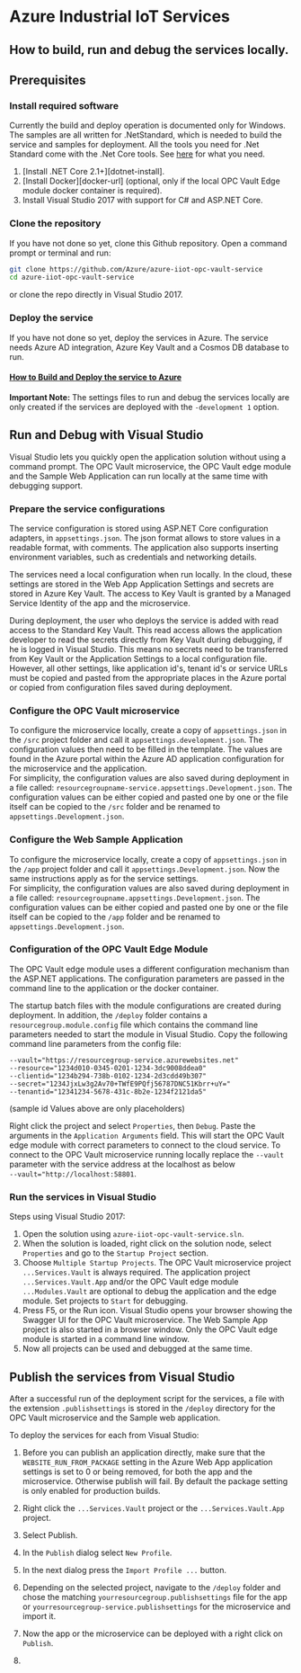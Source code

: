 # Azure Industrial IoT Services

## How to build, run and debug the services locally.



## Prerequisites

### Install required software

Currently the build and deploy operation is documented only for Windows.
The samples are all written for .NetStandard, which is needed to build the service and samples for deployment.
All the tools you need for .Net Standard come with the .Net Core tools. See [here](https://docs.microsoft.com/en-us/dotnet/articles/core/getting-started) for what you need.

1. [Install .NET Core 2.1+][dotnet-install].
2. [Install Docker][docker-url] (optional, only if the local OPC Vault Edge module docker container is required).
3. Install Visual Studio 2017 with support for C# and ASP.NET Core.

### Clone the repository

If you have not done so yet, clone this Github repository.  Open a command prompt or terminal and run:

```bash
git clone https://github.com/Azure/azure-iiot-opc-vault-service
cd azure-iiot-opc-vault-service 
```

or clone the repo directly in Visual Studio 2017.

### Deploy the service

If you have not done so yet, deploy the services in Azure. The service needs Azure AD integration, Azure Key Vault and a Cosmos DB database to run.

#### [How to Build and Deploy the service to Azure](howto-deploy-services.md) 

**Important Note:** The settings files to run and debug the services locally are only created if the services are deployed with the `-development 1` option.

## Run and Debug with Visual Studio

Visual Studio lets you quickly open the application solution without using a command prompt. The OPC Vault microservice, the OPC Vault edge module and the Sample Web Application can run locally at the same time with debugging support.

### Prepare the service configurations

The service configuration is stored using ASP.NET Core configuration adapters, in `appsettings.json`. The json format allows to store values in a readable format, with comments. The application also supports inserting environment variables, such as credentials and networking details.

The services need a local configuration when run locally. In the cloud, these settings are stored in the Web App Application Settings and secrets are stored in Azure Key Vault. The access to Key Vault is granted by a Managed Service Identity of the app and the microservice.

During deployment, the user who deploys the service is added with read access to the Standard Key Vault. This read access allows the application developer to read the secrets directly from Key Vault during debugging, if he is logged in Visual Studio. This means no secrets need to be transferred from Key Vault or the Application Settings to a local configuration file. <br>However, all other settings, like application id's, tenant id's or service URLs must be copied and pasted from the appropriate places in the Azure portal or copied from configuration files saved during deployment.

### Configure the OPC Vault microservice

To configure the microservice locally, create a copy of `appsettings.json` in the `/src` project folder and call it `appsettings.development.json`.  The configuration values then need to be filled in the template. The values are found in the Azure portal within the Azure AD application configuration for the microservice and the application.<br>For simplicity, the configuration values are also saved during deployment in a file called: `resourcegroupname-service.appsettings.Development.json`. The configuration values can be either copied and pasted one by one or the file itself can be copied to the `/src` folder and be renamed to `appsettings.Development.json`.

### Configure the Web Sample Application

To configure the microservice locally, create a copy of `appsettings.json` in the `/app` project folder and call it `appsettings.Development.json`. Now the same instructions apply as for the service settings.<br>For simplicity, the configuration values are also saved during deployment in a file called: `resourcegroupname.appsettings.Development.json`. The configuration values can be either copied and pasted one by one or the file itself can be copied to the `/app` folder and be renamed to `appsettings.Development.json`.

### Configuration of the OPC Vault Edge Module

The OPC Vault edge module uses a different configuration mechanism than the ASP.NET applications. The configuration parameters are passed in the command line to the application or the docker container.

The startup batch files with the module configurations are created during deployment. In addition, the `/deploy` folder contains a `resourcegroup.module.config` file which contains the command line parameters  needed to start the module in Visual Studio. Copy the following command line parameters from the config file:

```
--vault="https://resourcegroup-service.azurewebsites.net" 
--resource="1234d010-0345-0201-1234-3dc9008ddea0" 
--clientid="1234b294-738b-0102-1234-2d3cdd49b307" 
--secret="1234JjxLw3g2Av70+TWfE9PQfj56787DNC51Kbrr+uY=" 
--tenantid="12341234-5678-431c-8b2e-1234f2121da5"
```

 (sample id Values above are only placeholders)

Right click the project and select `Properties`, then `Debug`. Paste the arguments in the `Application Arguments` field. This will start the OPC Vault edge module with correct parameters to connect to the cloud service. To connect to the OPC Vault microservice running locally replace the `--vault` parameter with the service address at the localhost as below <br>`--vault="http://localhost:58801`.

### Run the services in Visual Studio

Steps using Visual Studio 2017:

1. Open the solution using `azure-iiot-opc-vault-service.sln`.
2. When the solution is loaded, right click on the solution node,
   select `Properties` and go to the `Startup Project` section.
3. Choose `Multiple Startup Projects`. The OPC Vault microservice  project `...Services.Vault` is always required. The application project `...Services.Vault.App` and/or the OPC Vault edge module `...Modules.Vault` are optional to debug the application and the edge module. Set projects to `Start` for debugging.
4. Press F5, or the Run icon. Visual Studio opens your browser showing the Swagger UI for the OPC Vault microservice. The Web Sample App project is also started in a browser window. Only the OPC Vault edge module is started in a command line window.
5. Now all projects can be used and debugged at the same time.

## Publish the services from Visual Studio

After a successful run of  the deployment script for the services, a file with the extension `.publishsettings` is stored in the `/deploy` directory for the OPC Vault microservice and the Sample web application.

To deploy the services for each from Visual Studio:

1. Before you can publish an application directly, make sure that the `WEBSITE_RUN_FROM_PACKAGE` setting in the Azure Web App application settings is set to 0 or being removed, for both the app and the microservice. Otherwise publish will fail. By default the package setting is only enabled for production builds.
2. Right click the `...Services.Vault` project or the `...Services.Vault.App` project.
3. Select Publish.
4. In the `Publish` dialog select `New Profile`. 
5. In the next dialog press the `Import Profile ...` button.
6. Depending on the selected project, navigate to the `/deploy`  folder and chose the matching `yourresourcegroup.publishsettings` file for the app or `yourresourcegroup-service.publishsettings`  for the microservice and import it.
7. Now the app or the microservice can be deployed with a right click on `Publish`.





1. 

